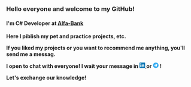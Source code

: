### Hello everyone and welcome to my GitHub!

#### I'm C# Developer at [Alfa-Bank](https://alfabank.ru "Alfa-Bank")

**Here I piblish my pet and practice projects, etc.**

**If you liked my projects or you want to recommend me anything, you'll send me a messag.**

**I open to chat with everyone! I wait your message in <a href="https://www.linkedin.com/in/taranchuk/"> <img src="https://github.com/TaranchukVA/TaranchukVA/blob/main/logo/linkedin.png" alt="Linkedin | Vladimir Taranchuk" width="15" height="15"> </a>  or   <a href="https://t.me/itismeVladimir"> <img src="https://github.com/TaranchukVA/TaranchukVA/blob/main/logo/telegram-logo.png" alt="Telegram | Vladimir Taranchuk" width="15" height="15"></a> !**

**Let's exchange our knowledge!**

